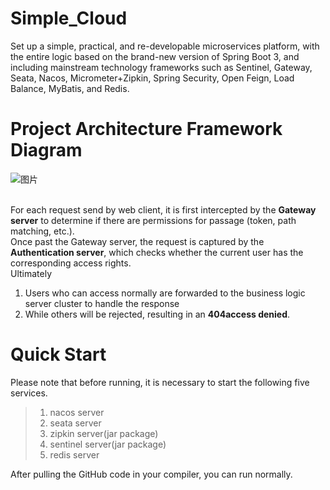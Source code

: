 # Simple_Cloud
Set up a simple, practical, and re-developable microservices platform, with the entire logic based on the brand-new version of Spring Boot 3, and including mainstream technology frameworks such as Sentinel, Gateway, Seata, Nacos, Micrometer+Zipkin, Spring Security, Open Feign, Load Balance, MyBatis, and Redis.

# Project Architecture Framework Diagram
![图片](https://github.com/Charlesbibi/Simple_Cloud/assets/93184338/a4ac46b7-30f1-4f1e-b227-27f40878273f)


</br>For each request send by web client, it is first intercepted by the **Gateway server** to determine if there are permissions for passage (token, path matching, etc.). </br>
Once past the Gateway server, the request is captured by the **Authentication server**, which checks whether the current user has the corresponding access rights. </br>
Ultimately
1. Users who can access normally are forwarded to the business logic server cluster to handle the response
2. While others will be rejected, resulting in an **404access denied**.</br>

# Quick Start
Please note that before running, it is necessary to start the following five services.
</br> 
> 1. nacos server
> 2. seata server
> 3. zipkin server(jar package)
> 4. sentinel server(jar package)
> 5. redis server

After pulling the GitHub code in your compiler, you can run normally.
